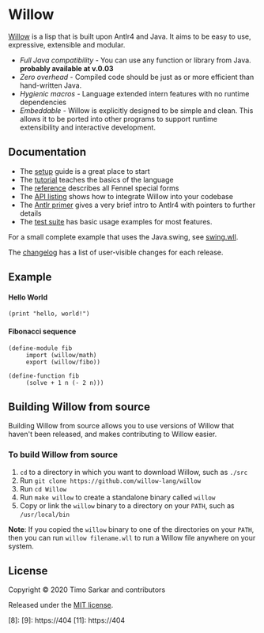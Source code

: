 # Willow

[Willow][1] is a lisp that is built upon Antlr4 and Java. It aims to be easy to use,
expressive, extensible and modular.

* *Full Java compatibility* - You can use any function or library from Java. __probably available at v.0.03__
* *Zero overhead* - Compiled code should be just as or more efficient than hand-written Java.
* *Hygienic macros* - Language extended intern features with no runtime dependencies
* *Embeddable* - Willow is explicitly designed to be simple and clean. This allows it to be ported into other programs to support runtime extensibility and interactive development.

## Documentation

* The [setup](setup.md) guide is a great place to start
* The [tutorial](tutorial.md) teaches the basics of the language
* The [reference](reference.md) describes all Fennel special forms
* The [API listing](api.md) shows how to integrate Willow into your codebase
* The [Antlr primer](antlr-primer.md) gives a very brief intro to Antlr4 with
  pointers to further details
* The [test suite](test/) has basic usage examples for most features.

For a small complete example that uses the Java.swing, see
[swing.wll][2].

The [changelog](changelog.md) has a list of user-visible changes for
each release.

## Example

#### Hello World
```
(print "hello, world!")
```

#### Fibonacci sequence
```
(define-module fib
     import (willow/math)
     export (willow/fibo))

(define-function fib
     (solve + 1 n (- 2 n)))
```

## Building Willow from source

Building Willow from source allows you to use versions of Willow that
haven't been released, and makes contributing to Willow easier.

### To build Willow from source

1. `cd` to a directory in which you want to download Willow, such as
   `./src`
2. Run `git clone https://github.com/willow-lang/willow`
3. Run `cd Willow`
4. Run `make willow` to create a standalone binary called `willow`
5. Copy or link the `willow` binary to a directory on your `PATH`, such as `/usr/local/bin`

**Note**: If you copied the `willow` binary to one of the
directories on your `PATH`, then you can run `willow filename.wll` to
run a Willow file anywhere on your system.

## License

Copyright © 2020 Timo Sarkar and contributors

Released under the [MIT license](LICENSE).

[1]: https://404
[2]: https://404
[3]: https://404
[4]: http://404
[5]: https://404
[7]: https://404
[8]: 
[9]: https://404
[11]: https://404
